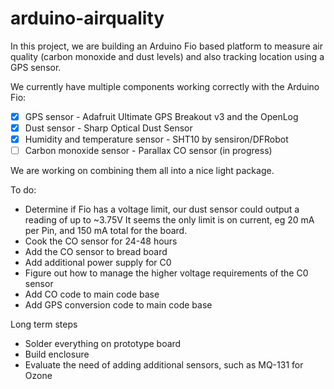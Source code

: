 arduino-airquality
==================

In this project, we are building an Arduino Fio based platform to measure air quality (carbon monoxide and dust levels) and also tracking location using a GPS sensor.

We currently have multiple components working correctly with the Arduino Fio:

- [x] GPS sensor - Adafruit Ultimate GPS Breakout v3 and the OpenLog
- [x] Dust sensor - Sharp Optical Dust Sensor
- [x] Humidity and temperature sensor - SHT10 by sensiron/DFRobot
- [ ] Carbon monoxide sensor - Parallax CO sensor (in progress)

We are working on combining them all into a nice light package.

To do:
- Determine if Fio has a voltage limit, our dust sensor could output a reading of up to ~3.75V
	It seems the only limit is on current, eg 20 mA per Pin, and 150 mA total for the board.
- Cook the CO sensor for 24-48 hours
- Add the CO sensor to bread board
- Add additional power supply for C0
- Figure out how to manage the higher voltage requirements of the C0 sensor
- Add CO code to main code base
- Add GPS conversion code to main code base

Long term steps
- Solder everything on prototype board
- Build enclosure
- Evaluate the need of adding additional sensors, such as MQ-131 for Ozone 
